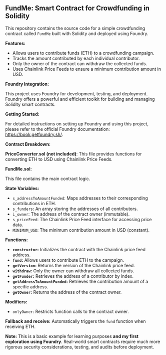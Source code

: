 ## FundMe: Smart Contract for Crowdfunding in Solidity

This repository contains the source code for a simple crowdfunding contract called `FundMe` built with Solidity and deployed using Foundry.

**Features:**

- Allows users to contribute funds (ETH) to a crowdfunding campaign.
- Tracks the amount contributed by each individual contributor.
- Only the owner of the contract can withdraw the collected funds.
- Uses Chainlink Price Feeds to ensure a minimum contribution amount in USD.

**Foundry Integration:**

This project uses Foundry for development, testing, and deployment. Foundry offers a powerful and efficient toolkit for building and managing Solidity smart contracts.

**Getting Started:**

For detailed instructions on setting up Foundry and using this project, please refer to the official Foundry documentation: https://book.getfoundry.sh/.

**Contract Breakdown:**

**PriceConverter.sol (not included)**: This file provides functions for converting ETH to USD using Chainlink Price Feeds.

**FundMe.sol:**

This file contains the main contract logic.

**State Variables:**

- `s_addressToAmountFunded`: Maps addresses to their corresponding contributions in ETH.
- `s_funders`: An array storing the addresses of all contributors.
- `i_owner`: The address of the contract owner (immutable).
- `s_priceFeed`: The Chainlink Price Feed interface for accessing price data.
- `MINIMUM_USD`: The minimum contribution amount in USD (constant).

**Functions:**

- **`constructor`:** Initializes the contract with the Chainlink price feed address.
- **`fund`:** Allows users to contribute ETH to the campaign.
- **`getVersion`:** Returns the version of the Chainlink price feed.
- **`withdraw`:** Only the owner can withdraw all collected funds.
- **`getFunder`:** Retrieves the address of a contributor by index.
- **`getAddressToAmountFunded`:** Retrieves the contribution amount of a specific address.
- **`getOwner`:** Returns the address of the contract owner.

**Modifiers:**

- `onlyOwner`: Restricts function calls to the contract owner.

**Fallback and receive:** Automatically triggers the `fund` function when receiving ETH.

**Note:** This is a basic example for learning purposes **and my first exploration using Foundry**. Real-world smart contracts require much more rigorous security considerations, testing, and audits before deployment.
